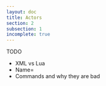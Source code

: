 ```yaml
---
layout: doc
title: Actors
section: 2
subsection: 1
incomplete: true
---
```

TODO
* XML vs Lua
* Name=
* Commands and why they are bad

